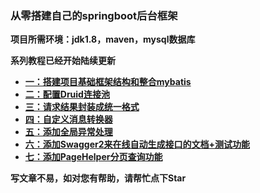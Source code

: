 

### **从零搭建自己的springboot后台框架** 


 **项目所需环境：jdk1.8，maven，mysql数据库** 

 **系列教程已经开始陆续更新** 


- [ **一：搭建项目基础框架结构和整合mybatis** ](https://juejin.im/post/5ad6b3c3f265da237c696ba0)
- [ **二：配置Druid连接池**  ](https://juejin.im/post/5ad703686fb9a028dd4ec453)
- [ **三：请求结果封装成统一格式** ](https://juejin.im/post/5ad7ed676fb9a045dd1f0450)
- [ **四：自定义消息转换器** ](https://juejin.im/post/5ad811e66fb9a0460138ceb1)
- [ **五：添加全局异常处理** ](https://juejin.im/post/5ad9bad1518825671951d967)
- [ **六：添加Swagger2来在线自动生成接口的文档+测试功能** ](https://juejin.im/post/5adb00195188256736147e03)
- [ **七：添加PageHelper分页查询功能** ](https://juejin.im/post/5adc90726fb9a07ab5087c7f)

 **写文章不易，如对您有帮助，请帮忙点下Star** 